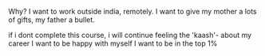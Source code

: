 Why?
I want to work outside india, remotely.
I want to give my mother a lots of gifts, my father a bullet.

if i dont complete this course, i will continue feeling the 'kaash'- about my career
I want to be happy with myself
I want to be in the top 1%